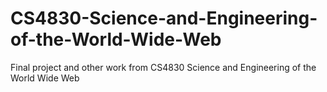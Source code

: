 # CS4830-Science-and-Engineering-of-the-World-Wide-Web
Final project and other work from CS4830 Science and Engineering of the World Wide Web
